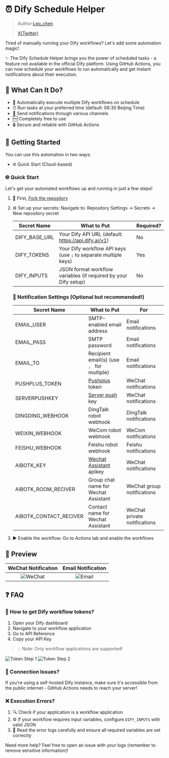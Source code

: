 # ⏰ Dify Schedule Helper

> Author:[Leo_chen](https://github.com/leochen-g) 

> [X(Twitter)](https://x.com/leochen_code)

Tired of manually running your Dify workflows? Let's add some automation magic! 

✨ The Dify Schedule Helper brings you the power of scheduled tasks - a feature not available in the official Dify platform. Using GitHub Actions, you can now schedule your workflows to run automatically and get instant notifications about their execution.

## 🎯 What Can It Do?

- 🔄 Automatically execute multiple Dify workflows on schedule
- ⏰ Run tasks at your preferred time (default: 06:30 Beijing Time)
- 📱 Send notifications through various channels
- 🆓 Completely free to use
- 🔒 Secure and reliable with GitHub Actions

## 🚀 Getting Started

You can use this automation in two ways:
- 🌐 Quick Start (Cloud-based)

### 🌐 Quick Start

Let's get your automated workflows up and running in just a few steps!

1. 🍴 First, [Fork the repository](https://github.com/leochen-g/dify-schedule)

2. ⚙️ Set up your secrets:
   Navigate to: Repository Settings -> Secrets -> New repository secret

   | Secret Name | What to Put | Required? |
   |------------|-------------|-----------|
   | DIFY_BASE_URL | Your Dify API URL (default: https://api.dify.ai/v1) | No |
   | DIFY_TOKENS | Your Dify workflow API keys (use `;` to separate multiple keys) | Yes |
   | DIFY_INPUTS | JSON format workflow variables (if required by your Dify setup) | No |
   
   ### 📱 Notification Settings (Optional but recommended!)
   
   | Secret Name | What to Put | For |
   |------------|-------------|-----|
   | EMAIL_USER | SMTP-enabled email address | Email notifications |
   | EMAIL_PASS | SMTP password | Email notifications |
   | EMAIL_TO | Recipient email(s) (use `, ` for multiple) | Email notifications |
   | PUSHPLUS_TOKEN | [Pushplus](http://www.pushplus.plus/) token | WeChat notifications |
   | SERVERPUSHKEY | [Server push](https://sct.ftqq.com/) key | WeChat notifications |
   | DINGDING_WEBHOOK | DingTalk robot webhook | DingTalk notifications |
   | WEIXIN_WEBHOOK | WeCom robot webhook | WeCom notifications |
   | FEISHU_WEBHOOK | Feishu robot webhook | Feishu notifications |
   | AIBOTK_KEY | [Wechat Assistant](https://wechat.aibotk.com?r=dBL0Bn&f=difySchedule) apikey | WeChat notifications |
   | AIBOTK_ROOM_RECIVER | Group chat name for Wechat Assistant | WeChat group notifications |
   | AIBOTK_CONTACT_RECIVER | Contact name for Wechat Assistant | WeChat private notifications |

3. ▶️ Enable the workflow:
   Go to Actions tab and enable the workflows

## 📸 Preview

| WeChat Notification | Email Notification |
|:------------------:|:------------------:|
| ![WeChat](https://assets-docs.dify.ai/dify-enterprise-mintlify/en/learn-more/use-cases/29a5c3cecfb51b03a810ff3cfc84824b.png) | ![Email](https://assets-docs.dify.ai/dify-enterprise-mintlify/en/learn-more/use-cases/e46b0c8b31e97d9c36c0f1ec260c3a4a.png) |

## ❓ FAQ

### 🔑 How to get Dify workflow tokens?

1. Open your Dify dashboard
2. Navigate to your workflow application
3. Go to API Reference
4. Copy your API Key

> 💡 Note: Only workflow applications are supported!

![Token Step 1](https://assets-docs.dify.ai/dify-enterprise-mintlify/en/learn-more/use-cases/3662df1a59acad8c27a716637512fe7b.png)
![Token Step 2](https://assets-docs.dify.ai/dify-enterprise-mintlify/en/learn-more/use-cases/5e67ae283c36aba4bc36fc1187ecaacd.png)

### 🚫 Connection Issues?

If you're using a self-hosted Dify instance, make sure it's accessible from the public internet - GitHub Actions needs to reach your server!

### ❌ Execution Errors?

1. 🔍 Check if your application is a workflow application
2. ⚙️ If your workflow requires input variables, configure `DIFY_INPUTS` with valid JSON
3. 📝 Read the error logs carefully and ensure all required variables are set correctly

Need more help? Feel free to open an issue with your logs (remember to remove sensitive information)! 